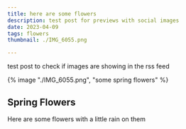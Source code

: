 ```yaml
---
title: here are some flowers
description: test post for previews with social images
date: 2023-04-09
tags: flowers
thumbnail: ./IMG_6055.png

---
```

test post to check if images are showing in the rss feed


{% image "./IMG_6055.png", "some spring flowers" %}

## Spring Flowers

Here are some flowers with a little rain on them

